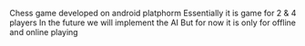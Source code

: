 Chess game developed on android platphorm
Essentially it is game for 2 & 4 players
In the future we will implement the AI
But for now it is only for offline and online playing
